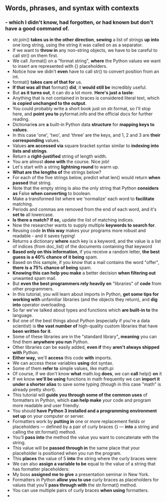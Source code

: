 ## Words, phrases, and syntax with contexts
### - which I didn't know, had forgotten, or had known but don't have a good command of.
- str.join() **takes us in the other direction**, **sewing** a list of strings **up into** one long string, using the string it was called on as a separator.  
 - If we want to **throw in** any non-string objects, we have to be careful to call str() on them first.
 - We call .format() on a "format string", **where** the Python values we want to insert are represented with {} placeholders.
 - Notice how we didn't **even** have to call str() to convert position from an int. 
 - format() **takes care of that for** us.
 - **If that was all that** format() **did**, it **would still be** incredibly useful.
 - But **as it turns out**, it can do a lot more. **Here's just a taste**:
 - Anything that is not contained in braces is considered literal text, which **is copied unchanged to the output**. 
 - You could probably write a short book just on str.format, so I'll stop here, and **point you to** pyformat.info and the official docs for further reading.
 - Dictionarie**s** are **a** built-in Python data **structure** for **mapping keys to values**.
 - In this case 'one', 'two', and 'three' are the keys, and 1, 2 and 3 are **their corresponding** values.
 - Values **are accessed via** square bracket syntax similar to **indexing into lists and strings**.
 - Return a **right-justified** string of length width.
 - You are almost **done with** the course. Nice job!
 - Let's start with a string **lightning round** to warm up. 
 - **What are the lengths of** the strings below?
 - For each of the five strings below, predict what len() would return **when passed** that string. 
 - Note that the empty string is also the only string that Python **considers as** False **when converting** to boolean.
 - Make a transformed list where we 'normalize' each word to **facilitate** matching.
 - Periods and commas are removed from the end of each word, and it's **set to** all lowercase.
 - **Is there a match?** **If so,** update the list of matching indices.
 - Now the researcher wants to supply multiple **keywords to search for**. 
 - Reusing code **in this way** makes your programs more robust and readable - and it saves typing!
 - Returns a dictionary **where** each key is a keyword, and the value is a list of indices (from doc_list) of the documents containing that keyword
 - **Based only on this information**, if you receive a random letter, **the best guess is a 40% chance of it being** spam.
 - Based on this sample, if you know that a mail contains the word "offer", **there is a 75% chance of being** spam.
 - **Knowing this can help you make** a better decision **when filtering out** unwanted spam mail.
 - But **even the best programmers rely heavily on** "libraries" of **code** from other programmers.
 - In this tutorial, you will learn about imports in Python, **get some tips for working with** unfamiliar libraries (and the objects they return), and **dig into** operator overloading.
 - So far we've talked about types and functions which **are built-in to** the language.
 - But one of the best things about Python (especially if you're a data scientist) is **the vast number of** high-quality custom libraries that have **been written for it**.
 - Some of these libraries are in the "standard library"**, meaning** you can find them **anywhere you run** Python. 
 - Other libraries can be easily added, **even if** they **aren't always shipped with** Python.
 - **Either way,** we'll **access** this code **with** imports.
 - We can access these variables **using** dot syntax. 
 - Some of them **refer to** simple values, like math.pi
 - Of course, if we don't know **what** math.log **does**, we can **call** help() **on** it
 - If we know **we'll be using** functions in math frequently we can **import it under a shorter alias** to save some typing (though in this case "math" is already pretty short).
 - This tutorial will **guide you through some of the common uses** of formatters in Python, which **can help make** your code and program more readable and user friendly.
 - You should **have Python 3 installed and a programming environment set up** on your computer or server.
 - Formatters work by **putting in** one or more replacement fields or placeholders — defined by a pair of curly braces {} — **into** a string and calling the str.format() method. 
 - You’ll **pass into** the method the value you want to concatenate with the string. 
 - This value will be **passed through in** the same place that your placeholder is positioned when you run the program.
 - This **places** the value of 5 **into** the string where the curly braces were:
 - We can also **assign a variable to be** equal to the value of a string that has formatter placeholders:
 - My boss **assigned me to give** a presentation seminar in New York. 
 - Formatters in Python **allow you to use** curly braces as placeholders for values that you’ll **pass through with** the str.format() method.
 - You can use multiple pairs of curly braces **when using** formatters.
 - 

 
